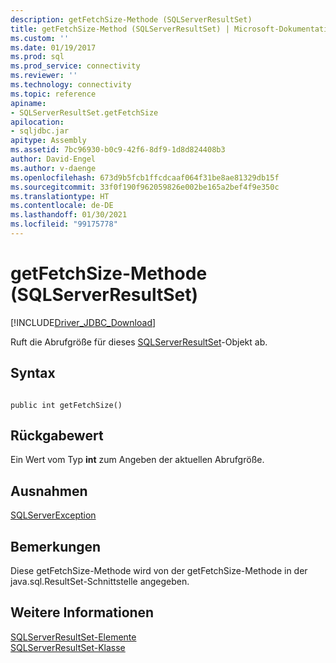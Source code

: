 ```yaml
---
description: getFetchSize-Methode (SQLServerResultSet)
title: getFetchSize-Method (SQLServerResultSet) | Microsoft-Dokumentation
ms.custom: ''
ms.date: 01/19/2017
ms.prod: sql
ms.prod_service: connectivity
ms.reviewer: ''
ms.technology: connectivity
ms.topic: reference
apiname:
- SQLServerResultSet.getFetchSize
apilocation:
- sqljdbc.jar
apitype: Assembly
ms.assetid: 7bc96930-b0c9-42f6-8df9-1d8d824408b3
author: David-Engel
ms.author: v-daenge
ms.openlocfilehash: 673d9b5fcb1ffcdcaaf064f31be8ae81329db15f
ms.sourcegitcommit: 33f0f190f962059826e002be165a2bef4f9e350c
ms.translationtype: HT
ms.contentlocale: de-DE
ms.lasthandoff: 01/30/2021
ms.locfileid: "99175778"
---
```

# <a name="getfetchsize-method-sqlserverresultset"></a>getFetchSize-Methode (SQLServerResultSet)
[!INCLUDE[Driver_JDBC_Download](../../../includes/driver_jdbc_download.md)]

  Ruft die Abrufgröße für dieses [SQLServerResultSet](../../../connect/jdbc/reference/sqlserverresultset-class.md)-Objekt ab.  
  
## <a name="syntax"></a>Syntax  
  
```  
  
public int getFetchSize()  
```  
  
## <a name="return-value"></a>Rückgabewert  
 Ein Wert vom Typ **int** zum Angeben der aktuellen Abrufgröße.  
  
## <a name="exceptions"></a>Ausnahmen  
 [SQLServerException](../../../connect/jdbc/reference/sqlserverexception-class.md)  
  
## <a name="remarks"></a>Bemerkungen  
 Diese getFetchSize-Methode wird von der getFetchSize-Methode in der java.sql.ResultSet-Schnittstelle angegeben.  
  
## <a name="see-also"></a>Weitere Informationen  
 [SQLServerResultSet-Elemente](../../../connect/jdbc/reference/sqlserverresultset-members.md)   
 [SQLServerResultSet-Klasse](../../../connect/jdbc/reference/sqlserverresultset-class.md)  
  
  
